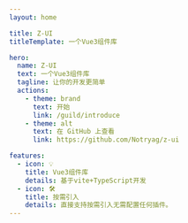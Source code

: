 ```yaml
---
layout: home

title: Z-UI
titleTemplate: 一个Vue3组件库

hero:
  name: Z-UI
  text: 一个Vue3组件库
  tagline: 让你的开发更简单
  actions:
    - theme: brand
      text: 开始
      link: /guild/introduce
    - theme: alt
      text: 在 GitHub 上查看
      link: https://github.com/Notryag/z-ui

features:
  - icon: 💡
    title: Vue3组件库
    details: 基于vite+TypeScript开发
  - icon: 🛠️
    title: 按需引入
    details: 直接支持按需引入无需配置任何插件。
---
```

